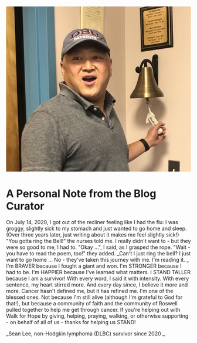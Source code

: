 ![image](.attachments/a851df1a489c28cd806f2135dd78a85c9c6204f0.jpeg)
# A Personal Note from the Blog Curator
On July 14, 2020, I got out of the recliner feeling like I had the flu: I was groggy, slightly sick to my stomach and just wanted to go home and sleep. (Over three years later, just writing about it makes me feel slightly sick!) 
"You gotta ring the Bell!" the nurses told me. 
I really didn't want to - but they were so good to me, I had to. 
"Okay ...", I said, as I grasped the rope. 
"Wait - you have to read the poem, too!" they added. 
_Can't I just ring the bell? I just want to go home ... No - they've taken this journey with me. I'm reading it. _
I'm BRAVER because I fought a giant and won. 
I'm STRONGER because I had to be.
I'm HAPPIER because I've learned what matters.
I STAND TALLER because I am a survivor!
With every word, I said it with intensity. With every sentence, my heart stirred more. And every day since, I believe it more and more. 
Cancer hasn't defined me, but it has refined me. I'm one of the blessed ones. Not because I'm still alive (although I'm grateful to God for that!), but because a community of faith and the community of Roswell pulled together to help me get through cancer. 
If you're helping out with Walk for Hope by giving, helping, praying, walking, or otherwise supporting - on behalf of all of us - thanks for helping us STAND!

_Sean Lee, non-Hodgkin lymphoma (DLBC) survivor since 2020 _
